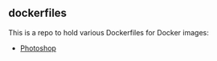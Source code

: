 ## dockerfiles

This is a repo to hold various Dockerfiles for Docker images:

  - [Photoshop](https://github.com/jansanchez/dockerfiles/tree/master/photoshop)
